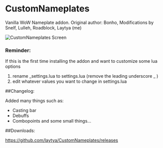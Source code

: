 # CustomNameplates
Vanilla WoW Nameplate addon. Original author: Bonho, Modifications by Snelf, Lulleh, Roadblock, Laytya (me)

![CustomNameplates Screen](http://i.imgur.com/e0AazsM.png)

### Reminder:  
If this is the first time installing the addon and want to customize some lua options
1. rename _settings.lua to settings.lua (remove the leading underscore _ )
2. edit whatever values you want to change in settings.lua

##Changelog:

Added many things such as:
- Casting bar
- Debuffs
- Combopoints
and some small things...


##Downloads:

https://github.com/laytya/CustomNameplates/releases
